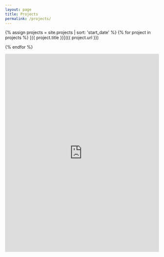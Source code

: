 ```yaml
---
layout: page
title: Projects
permalink: /projects/
---
```

{% assign projects = site.projects | sort: 'start_date' %}
{% for project in projects %}
  [{{ project.title }}]({{ project.url }})

{% endfor %}

<iframe
  src='https://cdn.knightlab.com/libs/timeline3/latest/embed/index.html?source={{ site.timelinejs.gsheet_id }}&font=Default&lang=en&initial_zoom=2&height=650'
  width='100%'
  height='650'
  frameborder='0'>
</iframe>
